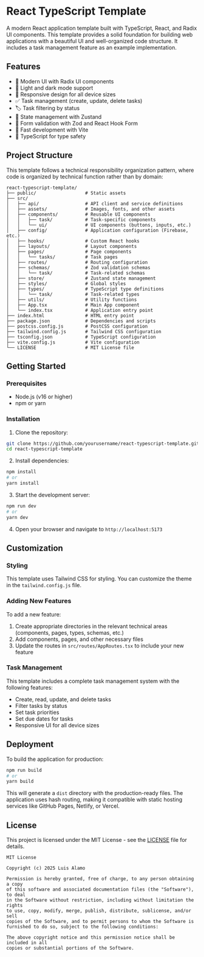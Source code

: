 # React TypeScript Template

A modern React application template built with TypeScript, React, and Radix UI components. This template provides a solid foundation for building web applications with a beautiful UI and well-organized code structure. It includes a task management feature as an example implementation.

## Features

- 🎨 Modern UI with Radix UI components
- 🌙 Light and dark mode support
- 📱 Responsive design for all device sizes
- ✅ Task management (create, update, delete tasks)
- 🏷️ Task filtering by status
- 🔄 State management with Zustand
- 📝 Form validation with Zod and React Hook Form
- 🚀 Fast development with Vite
- 🧩 TypeScript for type safety

## Project Structure

This template follows a technical responsibility organization pattern, where code is organized by technical function rather than by domain:

```
react-typescript-template/
├── public/                  # Static assets
├── src/
│   ├── api/                 # API client and service definitions
│   ├── assets/              # Images, fonts, and other assets
│   ├── components/          # Reusable UI components
│   │   ├── task/            # Task-specific components
│   │   └── ui/              # UI components (buttons, inputs, etc.)
│   ├── config/              # Application configuration (Firebase, etc.)
│   ├── hooks/               # Custom React hooks
│   ├── layouts/             # Layout components
│   ├── pages/               # Page components
│   │   └── tasks/           # Task pages
│   ├── routes/              # Routing configuration
│   ├── schemas/             # Zod validation schemas
│   │   └── task/            # Task-related schemas
│   ├── store/               # Zustand state management
│   ├── styles/              # Global styles
│   ├── types/               # TypeScript type definitions
│   │   └── task/            # Task-related types
│   ├── utils/               # Utility functions
│   ├── App.tsx              # Main App component
│   └── index.tsx            # Application entry point
├── index.html               # HTML entry point
├── package.json             # Dependencies and scripts
├── postcss.config.js        # PostCSS configuration
├── tailwind.config.js       # Tailwind CSS configuration
├── tsconfig.json            # TypeScript configuration
├── vite.config.js           # Vite configuration
└── LICENSE                  # MIT License file
```

## Getting Started

### Prerequisites

- Node.js (v16 or higher)
- npm or yarn

### Installation

1. Clone the repository:
```bash
git clone https://github.com/yourusername/react-typescript-template.git
cd react-typescript-template
```

2. Install dependencies:
```bash
npm install
# or
yarn install
```

3. Start the development server:
```bash
npm run dev
# or
yarn dev
```

4. Open your browser and navigate to `http://localhost:5173`

## Customization

### Styling

This template uses Tailwind CSS for styling. You can customize the theme in the `tailwind.config.js` file.

### Adding New Features

To add a new feature:

1. Create appropriate directories in the relevant technical areas (components, pages, types, schemas, etc.)
2. Add components, pages, and other necessary files
3. Update the routes in `src/routes/AppRoutes.tsx` to include your new feature

### Task Management

This template includes a complete task management system with the following features:

- Create, read, update, and delete tasks
- Filter tasks by status
- Set task priorities
- Set due dates for tasks
- Responsive UI for all device sizes

## Deployment

To build the application for production:

```bash
npm run build
# or
yarn build
```

This will generate a `dist` directory with the production-ready files. The application uses hash routing, making it compatible with static hosting services like GitHub Pages, Netlify, or Vercel.

## License

This project is licensed under the MIT License - see the [LICENSE](./LICENSE) file for details.

```
MIT License

Copyright (c) 2025 Luis Alamo

Permission is hereby granted, free of charge, to any person obtaining a copy
of this software and associated documentation files (the "Software"), to deal
in the Software without restriction, including without limitation the rights
to use, copy, modify, merge, publish, distribute, sublicense, and/or sell
copies of the Software, and to permit persons to whom the Software is
furnished to do so, subject to the following conditions:

The above copyright notice and this permission notice shall be included in all
copies or substantial portions of the Software.
```
